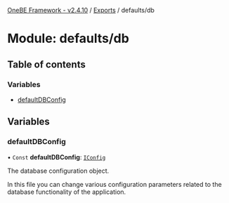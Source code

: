 [OneBE Framework - v2.4.10](../README.md) / [Exports](../modules.md) / defaults/db

# Module: defaults/db

## Table of contents

### Variables

- [defaultDBConfig](defaults_db.md#defaultdbconfig)

## Variables

### defaultDBConfig

• `Const` **defaultDBConfig**: [`IConfig`](../interfaces/System_IConfig.IConfig.md)

The database configuration object.

In this file you can change various configuration parameters related to the
database functionality of the application.

